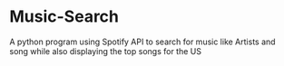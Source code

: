 # Music-Search
A python program using Spotify API to search for music like Artists and song while also displaying the top songs for the US
